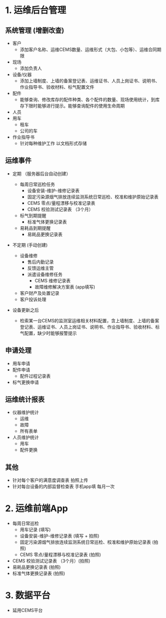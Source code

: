 # 1. 运维后台管理
## 系统管理 (增删改查)
- 客户
    - 添加客户名称、运维CEMS数量、运维形式（大包、小包等）、运维合同期限
- 现场
    - 添加负责人
- 设备/仪器
    - 添加上墙制度、上墙的备案登记表、运维证书、人员上岗证书、说明书、作业指导书、验收材料、标气配置文件
- 配件
    - 能够查询、修改库存的配件种类、各个配件的数量、现场使用统计，到库存下限时能够进行提示。能够查询配件的使用生命周期
- 人员
- 用车
    - 租车
    - 公司的车
- 作业指导书
    - 针对每种维护工作 以文档形式存储

## 运维事件
- 定期 （服务器后台自动创建）
    - 每周日常巡检任务
        - 设备安装-维护-维修记录表
        - 固定污染源烟气排放连续监测系统日常巡检、校准和维护原始记录表
        - CEMS 零点/量程漂移与校准记录表
        - CEMS 校验测试记录表 （3个月）
    - 标气到期提醒
      - 标准气体更换记录表
    - 易耗品到期提醒
      - 易耗品更换记录表


- 不定期 (手动创建)
    - 设备维修
        - 售后内勤记录
        - 反馈运维主管
        - 派遣设备维修任务
            - CEMS 维修记录表 
            - 故障维修解决方案表 (app填写)
    - 客户财产及处置记录
    - 客户投诉处理


- 设备更新之后
    - 检索某一台CEMS的监测室运维相关材料配置，含上墙制度、上墙的备案登记表、运维证书、人员上岗证书、说明书、作业指导书、验收材料、标气配置，缺少时能够报警提示

## 申请处理
- 用车申请
- 配件申请
    - 配件过程记录表
- 标气更换申请

## 运维统计报表
- 仪器维护统计
    - 运维
    - 故障
    - 所有表单
- 人员维护统计
    - 用车
    - 配件更换


## 其他
- 针对每个客户的满意度调查表 拍照上传
- 针对每台设备的内部监督检查表 手机app填 每月一次

# 2. 运维前端App
- 每周日常巡检
    - 用车记录 (填写)
    - 设备安装-维护-维修记录表 (填写 + 拍照)
    - 固定污染源烟气排放连续监测系统日常巡检、校准和维护原始记录表 (拍照)
    - CEMS 零点/量程漂移与校准记录表 (拍照)
- CEMS 校验测试记录表 （3个月）(拍照)
- 易耗品更换记录表 (拍照)
- 标准气体更换记录表 (拍照)

# 3. 数据平台
- 延用CEMS平台
